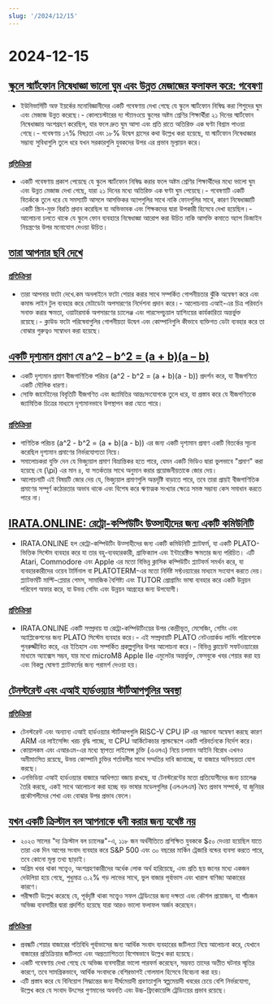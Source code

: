 ```yaml
---
slug: '/2024/12/15'
---
```


# 2024-12-15

## [স্কুলে স্মার্টফোন নিষেধাজ্ঞা ভালো ঘুম এবং উন্নত মেজাজের ফলাফল করে: গবেষণা](https://www.york.ac.uk/news-and-events/news/2024/research/school-smartphone-ban-better-sleep/)

- ইউনিভার্সিটি অফ ইয়র্কের মনোবিজ্ঞানীদের একটি গবেষণায় দেখা গেছে যে স্কুলে স্মার্টফোন নিষিদ্ধ করা শিশুদের ঘুম এবং মেজাজ উন্নত করেছে।- কোলচেস্টারের দ্য স্ট্যানওয়ে স্কুলের অষ্টম শ্রেণির শিক্ষার্থীরা ২১ দিনের স্মার্টফোন নিষেধাজ্ঞায় অংশগ্রহণ করেছিল, যার ফলে দ্রুত ঘুম আসা এবং প্রতি রাতে অতিরিক্ত এক ঘণ্টা বিশ্রাম পাওয়া গেছে।- গবেষণায় ১৭% বিষণ্ণতা এবং ১৮% উদ্বেগ হ্রাসের কথা উল্লেখ করা হয়েছে, যা স্মার্টফোন নিষেধাজ্ঞার সম্ভাব্য সুবিধাগুলি তুলে ধরে যখন সরকারগুলি যুবকদের উপর এর প্রভাব মূল্যায়ন করে।

### [প্রতিক্রিয়া](https://news.ycombinator.com/item?id=42420352)

- একটি গবেষণায় প্রকাশ পেয়েছে যে স্কুলে স্মার্টফোন নিষিদ্ধ করার ফলে অষ্টম শ্রেণির শিক্ষার্থীদের মধ্যে ভালো ঘুম এবং উন্নত মেজাজ দেখা গেছে, যারা ২১ দিনের মধ্যে অতিরিক্ত এক ঘণ্টা ঘুম পেয়েছে।- গবেষণাটি একটি বিতর্ককে তুলে ধরে যে সমস্যাটি আসলে আসক্তিকর অ্যাপগুলির সাথে নাকি ফোনগুলির সাথে, কারণ নিষেধাজ্ঞাটি একটি স্ক্রিন-মুক্ত বিরতি প্রদান করেছিল যা অভিভাবক এবং শিক্ষকদের দ্বারা উপকারী হিসেবে দেখা হয়েছিল।- আলোচনা চলতে থাকে যে স্কুলে ফোন ব্যবহারে নিষেধাজ্ঞা আরোপ করা উচিত নাকি আসক্তি কমাতে অ্যাপ ডিজাইন নিয়ন্ত্রণের উপর মনোযোগ দেওয়া উচিত।

## [তারা আপনার ছবি দেখে](https://theyseeyourphotos.com/)

### [প্রতিক্রিয়া](https://news.ycombinator.com/item?id=42419469)

- তারা আপনার ফটো দেখে.কম অনলাইনে ফটো শেয়ার করার সাথে সম্পর্কিত গোপনীয়তার ঝুঁকি অন্বেষণ করে এবং কমান্ড লাইন টুল ব্যবহার করে মেটাডেটা অপসারণের নির্দেশনা প্রদান করে।- আলোচনায় এআই-এর চিত্র পরিবর্তন সনাক্ত করার ক্ষমতা, ওয়াটারমার্ক অপসারণের চ্যালেঞ্জ এবং পারসেপচুয়াল হ্যাশিংয়ের কার্যকারিতা অন্তর্ভুক্ত রয়েছে।- ক্লাউড ফটো পরিষেবাগুলির গোপনীয়তা উদ্বেগ এবং কোম্পানিগুলি কীভাবে ব্যক্তিগত ডেটা ব্যবহার করে তা বোঝার গুরুত্বও সম্বোধন করা হয়েছে।

## [একটি দৃশ্যমান প্রমাণ যে a^2 – b^2 = (a + b)(a – b)](https://www.futilitycloset.com/2024/12/15/tidy-2/)

- একটি দৃশ্যমান প্রমাণ বীজগাণিতিক পরিচয় \(a^2 - b^2 = (a + b)(a - b)\) প্রদর্শন করে, যা বীজগণিতে একটি মৌলিক ধারণা।
- সোফি জার্মেইনের বিবৃতিটি বীজগণিত এবং জ্যামিতির আন্তঃসংযোগকে তুলে ধরে, যা প্রস্তাব করে যে বীজগণিতকে জ্যামিতিক চিত্রের মাধ্যমে দৃশ্যমানভাবে উপস্থাপন করা যেতে পারে।

### [প্রতিক্রিয়া](https://news.ycombinator.com/item?id=42423409)

- গাণিতিক পরিচয় \(a^2 - b^2 = (a + b)(a - b)\) এর জন্য একটি দৃশ্যমান প্রমাণ একটি বিতর্কের সূচনা করেছিল দৃশ্যমান প্রমাণের নির্ভরযোগ্যতা নিয়ে।
- সমালোচকরা যুক্তি দেন যে ভিজ্যুয়াল প্রমাণ বিভ্রান্তিকর হতে পারে, যেমন একটি ভিডিও দ্বারা ভুলভাবে "প্রমাণ" করা হয়েছে যে \(\pi\) এর মান ৪, যা সতর্কতার সাথে অনুমান করার প্রয়োজনীয়তাকে জোর দেয়।
- আলোচনাটি এই বিষয়টি জোর দেয় যে, ভিজ্যুয়াল প্রমাণগুলি অন্তর্দৃষ্টি বাড়াতে পারে, তবে তারা প্রায়ই বীজগাণিতিক প্রমাণের সম্পূর্ণ কঠোরতার অভাব থাকে এবং বিশেষ করে ঋণাত্মক সংখ্যার ক্ষেত্রে সমস্ত সম্ভাব্য কেস সমাধান করতে পারে না।

## [IRATA.ONLINE: রেট্রো-কম্পিউটিং উত্সাহীদের জন্য একটি কমিউনিটি](https://irata.online/)

- IRATA.ONLINE হল রেট্রো-কম্পিউটিং উত্সাহীদের জন্য একটি কমিউনিটি প্ল্যাটফর্ম, যা একটি PLATO-ভিত্তিক সিস্টেম ব্যবহার করে যা তার বহু-ব্যবহারকারী, গ্রাফিক্যাল এবং ইন্টারেক্টিভ ক্ষমতার জন্য পরিচিত। এটি Atari, Commodore এবং Apple এর মতো বিভিন্ন ক্লাসিক কম্পিউটিং প্ল্যাটফর্ম সমর্থন করে, যা ব্যবহারকারীদের ওয়েব টার্মিনাল বা PLATOTERM-এর মতো নির্দিষ্ট সফ্টওয়্যারের মাধ্যমে সংযোগ করতে দেয়। প্ল্যাটফর্মটি মাল্টি-প্লেয়ার গেমস, সামাজিক বৈশিষ্ট্য এবং TUTOR প্রোগ্রামিং ভাষা ব্যবহার করে একটি উন্নয়ন পরিবেশ অফার করে, যা উভয় গেমিং এবং উন্নয়ন আগ্রহের জন্য উপযোগী।

### [প্রতিক্রিয়া](https://news.ycombinator.com/item?id=42418982)

- IRATA.ONLINE একটি সম্প্রদায় যা রেট্রো-কম্পিউটিংয়ের উপর কেন্দ্রীভূত, মেসেজিং, গেমিং এবং অ্যাপ্লিকেশনের জন্য PLATO সিস্টেম ব্যবহার করে।- এই সম্প্রদায়টি PLATO নেটওয়ার্কড লার্নিং পরিবেশকে পুনরুজ্জীবিত করে, এর ইতিহাস এবং সম্পর্কিত প্রকল্পগুলির উপর আলোচনা করে।- বিভিন্ন ক্লায়েন্ট সফটওয়্যারের মাধ্যমে অ্যাক্সেস সম্ভব, যার মধ্যে microM8 Apple IIe এমুলেটর অন্তর্ভুক্ত, ফেসবুকে খবর শেয়ার করা হয় এবং বিকল্প ঘোষণা প্ল্যাটফর্মের জন্য পরামর্শ দেওয়া হয়।

## [টেনস্টরেন্ট এবং এআই হার্ডওয়্যার স্টার্টআপগুলির অবস্থা](https://irrationalanalysis.substack.com/p/tenstorrent-and-the-state-of-ai-hardware)

### [প্রতিক্রিয়া](https://news.ycombinator.com/item?id=42421157)

- টেনস্টরেন্ট এবং অন্যান্য এআই হার্ডওয়্যার স্টার্টআপগুলি RISC-V CPU IP এর সম্ভাবনা অন্বেষণ করছে কারণ ARM এর লাইসেন্সিং খরচ বৃদ্ধি পাচ্ছে, যা CPU আর্কিটেকচার ল্যান্ডস্কেপে একটি পরিবর্তনকে নির্দেশ করে।
- কোয়ালকম এবং এআরএম-এর মধ্যে স্থাপত্য লাইসেন্স চুক্তি (এএলএ) নিয়ে চলমান আইনি বিরোধ এখনও অমীমাংসিত রয়েছে, উভয় কোম্পানি চুক্তির শর্তাবলীর সাথে সম্মতির দাবি জানাচ্ছে, যা বাজারে অনিশ্চয়তা যোগ করছে।
- এনভিডিয়া এআই হার্ডওয়্যার বাজারে আধিপত্য বজায় রাখছে, যা টেনস্টরেন্টের মতো প্রতিযোগীদের জন্য চ্যালেঞ্জ তৈরি করছে, একই সাথে আলোচনা করা হচ্ছে বড় ভাষার মডেলগুলির (এলএলএম) দ্বৈত প্রভাব সম্পর্কে, যা জুনিয়র প্রকৌশলীদের শেখা এবং বোঝার উপর প্রভাব ফেলে।

## [যখন একটি ক্রিস্টাল বল আপনাকে ধনী করার জন্য যথেষ্ট নয়](https://elmwealth.com/crystal-ball/)

- ২০২৩ সালের "দ্য ক্রিস্টাল বল চ্যালেঞ্জ"-এ, ১১৮ জন অর্থনীতিতে প্রশিক্ষিত যুবককে $৫০ দেওয়া হয়েছিল যাতে তারা এক দিন আগের সংবাদ ব্যবহার করে S&P 500 এবং ৩০ বছরের মার্কিন ট্রেজারি বন্ডের ব্যবসা করতে পারে, তবে কোনো মূল্য তথ্য ছাড়াই।
- অগ্রিম খবর থাকা সত্ত্বেও, অংশগ্রহণকারীদের অর্ধেক লোক অর্থ হারিয়েছে, এবং প্রতি ছয় জনের মধ্যে একজন দেউলিয়া হয়ে গেছে, শুধুমাত্র ৩.২% গড় লাভের সাথে, ভুল বাজার পূর্বাভাস এবং খারাপ বাণিজ্য আকারের কারণে।
- পরীক্ষাটি উল্লেখ করেছে যে, পূর্বদৃষ্টি থাকা সত্ত্বেও সফল ট্রেডিংয়ের জন্য দক্ষতা এবং কৌশল প্রয়োজন, যা পাঁচজন অভিজ্ঞ ব্যবসায়ীর দ্বারা প্রদর্শিত হয়েছে যারা আরও ভালো ফলাফল অর্জন করেছেন।

### [প্রতিক্রিয়া](https://news.ycombinator.com/item?id=42422077)

- প্রবন্ধটি শেয়ার বাজারের গতিবিধি পূর্বাভাসের জন্য আর্থিক সংবাদ ব্যবহারের জটিলতা নিয়ে আলোচনা করে, যেখানে বাজারের প্রতিক্রিয়ার জটিলতা এবং অপ্রত্যাশিততা বিশেষভাবে উল্লেখ করা হয়েছে।
- একটি গবেষণায় দেখা গেছে যে অভিজ্ঞ ব্যবসায়ীরা ভালো পারফর্ম করেছেন, সম্ভবত তাদের অতীত ঘটনার স্মৃতির কারণে, তবে সামগ্রিকভাবে, আর্থিক সংবাদকে বেশিরভাগই গোলমাল হিসেবে বিবেচনা করা হয়।
- এটি প্রস্তাব করে যে বিনিয়োগ সিদ্ধান্তের জন্য দীর্ঘমেয়াদী প্রবণতাগুলি স্বল্পমেয়াদী খবরের চেয়ে বেশি নির্ভরযোগ্য, উল্লেখ করে যে সংবাদ উৎসের গুণমানের অবনতি এবং উচ্চ-ফ্রিকোয়েন্সি ট্রেডিংয়ের প্রভাব রয়েছে।

<head>
  <meta property="og:title" content="স্কুলে স্মার্টফোন নিষেধাজ্ঞা ভালো ঘুম এবং উন্নত মেজাজের ফলাফল করে: গবেষণা" />
  <meta property="og:type" content="website" />
  <meta property="og:image" content="https://og.cho.sh/api/og/?title=%E0%A6%B8%E0%A7%8D%E0%A6%95%E0%A7%81%E0%A6%B2%E0%A7%87%20%E0%A6%B8%E0%A7%8D%E0%A6%AE%E0%A6%BE%E0%A6%B0%E0%A7%8D%E0%A6%9F%E0%A6%AB%E0%A7%8B%E0%A6%A8%20%E0%A6%A8%E0%A6%BF%E0%A6%B7%E0%A7%87%E0%A6%A7%E0%A6%BE%E0%A6%9C%E0%A7%8D%E0%A6%9E%E0%A6%BE%20%E0%A6%AD%E0%A6%BE%E0%A6%B2%E0%A7%8B%20%E0%A6%98%E0%A7%81%E0%A6%AE%20%E0%A6%8F%E0%A6%AC%E0%A6%82%20%E0%A6%89%E0%A6%A8%E0%A7%8D%E0%A6%A8%E0%A6%A4%20%E0%A6%AE%E0%A7%87%E0%A6%9C%E0%A6%BE%E0%A6%9C%E0%A7%87%E0%A6%B0%20%E0%A6%AB%E0%A6%B2%E0%A6%BE%E0%A6%AB%E0%A6%B2%20%E0%A6%95%E0%A6%B0%E0%A7%87%3A%20%E0%A6%97%E0%A6%AC%E0%A7%87%E0%A6%B7%E0%A6%A3%E0%A6%BE&subheading=%E0%A6%B0%E0%A6%AC%E0%A6%BF%E0%A6%AC%E0%A6%BE%E0%A6%B0%2C%20%E0%A7%A7%E0%A7%AB%20%E0%A6%A1%E0%A6%BF%E0%A6%B8%E0%A7%87%E0%A6%AE%E0%A7%8D%E0%A6%AC%E0%A6%B0%2C%20%E0%A7%A8%E0%A7%A6%E0%A7%A8%E0%A7%AA%3A%20%E0%A6%B9%E0%A7%8D%E0%A6%AF%E0%A6%BE%E0%A6%95%E0%A6%BE%E0%A6%B0%20%E0%A6%A8%E0%A6%BF%E0%A6%89%E0%A6%9C%20%E0%A6%B8%E0%A6%BE%E0%A6%B0%E0%A6%B8%E0%A6%82%E0%A6%95%E0%A7%8D%E0%A6%B7%E0%A7%87%E0%A6%AA" />
</head>

